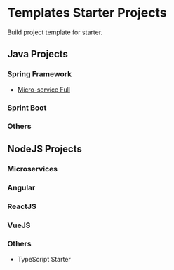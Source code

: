 # Templates Starter Projects
Build project template for starter.

## Java Projects
### Spring Framework

- [Micro-service Full](./java/microservice-full)

### Sprint Boot
### Others

## NodeJS Projects
### Microservices
### Angular
### ReactJS
### VueJS
### Others
- TypeScript Starter
